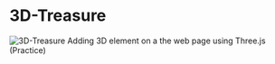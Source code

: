 # 3D-Treasure
![3D-Treasure](https://i.imgur.com/51LiLY0.png)
 Adding 3D element on a the web page  using Three.js (Practice)

